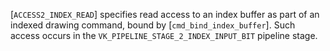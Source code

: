 [`ACCESS2_INDEX_READ`] specifies read access to an index
buffer as part of an indexed drawing command, bound by
[`cmd_bind_index_buffer`].
Such access occurs in the `VK_PIPELINE_STAGE_2_INDEX_INPUT_BIT`
pipeline stage.